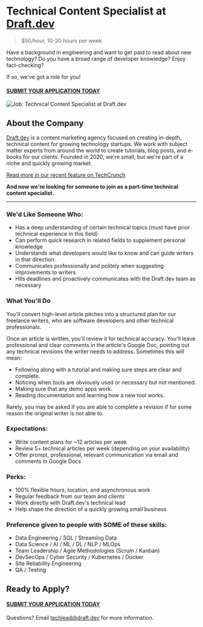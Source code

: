 # Technical Content Specialist at [Draft.dev](https://draft.dev/)
> $50/hour, 10-20 hours per week

Have a background in engineering and want to get paid to read about new technology? Do you have a broad range of developer knowledge? Enjoy fact-checking?

If so, we've got a role for you!

#### [SUBMIT YOUR APPLICATION TODAY](https://airtable.com/shriklroIAfMCnnIi)

![Job: Technical Content Specialist at Draft.dev](https://draft.dev/learn/assets/posts/programmer.png)

## About the Company
[Draft.dev](https://draft.dev/) is a content marketing agency focused on creating in-depth, technical content for growing technology startups. We work with subject matter experts from around the world to create tutorials, blog posts, and e-books for our clients. Founded in 2020, we're small, but we're part of a niche and quickly growing market.

[Read more in our recent feature on TechCrunch](https://techcrunch.com/2021/07/29/draft-dev-ceo-karl-hughes-on-the-importance-of-using-experts-in-developer-marketing/)

**And now we're looking for someone to join as a part-time technical content specialist.**

-----

### We'd Like Someone Who:
- Has a deep understanding of certain technical topics (must have prior technical experience in this field)
- Can perform quick research in related fields to supplement personal knowledge
- Understands what developers would like to know and can guide writers in that direction
- Communicates professionally and politely when suggesting improvements to writers
- Hits deadlines and proactively communicates with the Draft.dev team as necessary

### What You'll Do
You'll convert high-level article pitches into a structured plan for our freelance writers, who are software developers and other technical professionals.

Once an article is written, you'll review it for technical accuracy. You'll leave professional and clear comments in the article's Google Doc, pointing out any technical revisions the writer needs to address. Sometimes this will mean:
- Following along with a tutorial and making sure steps are clear and complete.
- Noticing when tools are obviously used or necessary but not mentioned.
- Making sure that any demo apps work.
- Reading documentation and learning how a new tool works. 

Rarely, you may be asked if you are able to complete a revision if for some reason the original writer is not able to.

### Expectations:
- Write content plans for ~12 articles per week
- Review 5+ technical articles per week (depending on your availability)
- Offer prompt, professional, relevant communication via email and comments in Google Docs

### Perks:
- 100% flexible hours, location, and asynchronous work
- Regular feedback from our team and clients
- Work directly with Draft.dev's technical lead
- Help shape the direction of a quickly growing small business

### Preference given to people with SOME of these skills:
- Data Engineering / SQL / Streaming Data
- Data Science / AI / ML / DL / NLP / MLOps
- Team Leadership / Agile Methodologies (Scrum / Kanban)
- DevSecOps / Cyber Security / Kubernetes / Docker
- Site Reliability Engineering
- QA / Testing

## Ready to Apply?

#### [SUBMIT YOUR APPLICATION TODAY](https://airtable.com/shriklroIAfMCnnIi)
Questions? Email [techlead@draft.dev](mailto:techlead@draft.dev) for more information.
